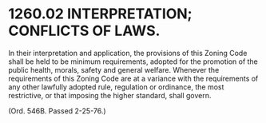 1260.02 INTERPRETATION; CONFLICTS OF LAWS.
==========================================

In their interpretation and application, the provisions of this Zoning
Code shall be held to be minimum requirements, adopted for the promotion
of the public health, morals, safety and general welfare. Whenever the
requirements of this Zoning Code are at a variance with the requirements
of any other lawfully adopted rule, regulation or ordinance, the most
restrictive, or that imposing the higher standard, shall govern.

(Ord. 546B. Passed 2-25-76.)

